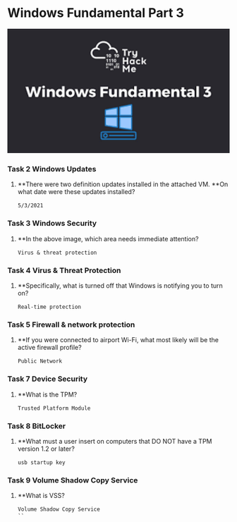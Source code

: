 # Windows Fundamental Part 3

<p align="center">
  <img title="windows" src='windows-fundamentals-3.png' width='700'/>
</p>

### Task 2 Windows Updates
1. **There were two definition updates installed in the attached VM. **On what date were these updates installed?
    ```
    5/3/2021
    ```

### Task 3 Windows Security
1. **In the above image, which area needs immediate attention?
    ```
    Virus & threat protection
    ```

### Task 4 Virus & Threat Protection
1. **Specifically, what is turned off that Windows is notifying you to turn on?
    ```
    Real-time protection
    ```

### Task 5 Firewall & network protection
1. **If you were connected to airport Wi-Fi, what most likely will be the active firewall profile?
    ```
    Public Network
    ```

### Task 7 Device Security
1. **What is the TPM?
    ```
    Trusted Platform Module
    ```

### Task 8 BitLocker
1. **What must a user insert on computers that DO NOT have a TPM version 1.2 or later?
    ```
    usb startup key
    ```

### Task 9 Volume Shadow Copy Service
1. **What is VSS?
    ```
    Volume Shadow Copy Service
    ``